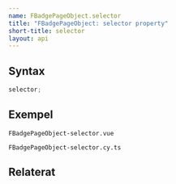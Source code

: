 ```yaml
---
name: FBadgePageObject.selector
title: "FBadgePageObject: selector property"
short-title: selector
layout: api
---
```


## Syntax

```ts nocompile nolint
selector;
```

## Exempel

```import static
FBadgePageObject-selector.vue
```

```import
FBadgePageObject-selector.cy.ts
```

## Relaterat
